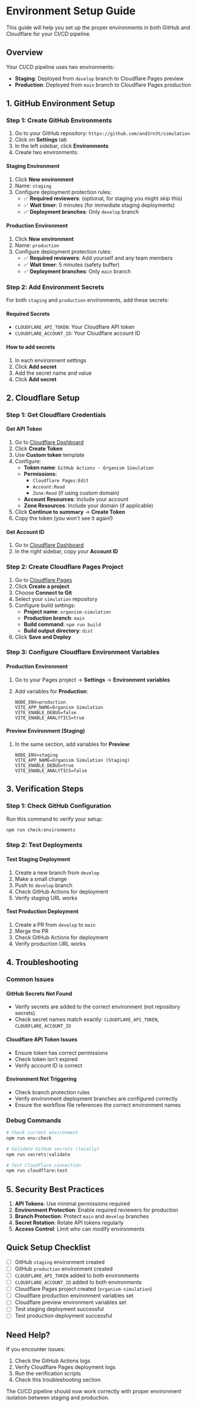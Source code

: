 # Environment Setup Guide

This guide will help you set up the proper environments in both GitHub and Cloudflare for your CI/CD pipeline.

## Overview

Your CI/CD pipeline uses two environments:

- **Staging**: Deployed from `develop` branch to Cloudflare Pages preview
- **Production**: Deployed from `main` branch to Cloudflare Pages production

## 1. GitHub Environment Setup

### Step 1: Create GitHub Environments

1. Go to your GitHub repository: `https://github.com/and3rn3t/simulation`
2. Click on **Settings** tab
3. In the left sidebar, click **Environments**
4. Create two environments:

#### Staging Environment

1. Click **New environment**
2. Name: `staging`
3. Configure deployment protection rules:
   - ✅ **Required reviewers**: (optional, for staging you might skip this)
   - ✅ **Wait timer**: 0 minutes (for immediate staging deployments)
   - ✅ **Deployment branches**: Only `develop` branch

#### Production Environment

1. Click **New environment**
2. Name: `production`
3. Configure deployment protection rules:
   - ✅ **Required reviewers**: Add yourself and any team members
   - ✅ **Wait timer**: 5 minutes (safety buffer)
   - ✅ **Deployment branches**: Only `main` branch

### Step 2: Add Environment Secrets

For both `staging` and `production` environments, add these secrets:

#### Required Secrets

- `CLOUDFLARE_API_TOKEN`: Your Cloudflare API token
- `CLOUDFLARE_ACCOUNT_ID`: Your Cloudflare account ID

#### How to add secrets

1. In each environment settings
2. Click **Add secret**
3. Add the secret name and value
4. Click **Add secret**

## 2. Cloudflare Setup

### Step 1: Get Cloudflare Credentials

#### Get API Token

1. Go to [Cloudflare Dashboard](https://dash.cloudflare.com/profile/api-tokens)
2. Click **Create Token**
3. Use **Custom token** template
4. Configure:
   - **Token name**: `GitHub Actions - Organism Simulation`
   - **Permissions**:
     - `Cloudflare Pages:Edit`
     - `Account:Read`
     - `Zone:Read` (if using custom domain)
   - **Account Resources**: Include your account
   - **Zone Resources**: Include your domain (if applicable)
5. Click **Continue to summary** → **Create Token**
6. Copy the token (you won't see it again!)

#### Get Account ID

1. Go to [Cloudflare Dashboard](https://dash.cloudflare.com/)
2. In the right sidebar, copy your **Account ID**

### Step 2: Create Cloudflare Pages Project

1. Go to [Cloudflare Pages](https://dash.cloudflare.com/pages)
2. Click **Create a project**
3. Choose **Connect to Git**
4. Select your `simulation` repository
5. Configure build settings:
   - **Project name**: `organism-simulation`
   - **Production branch**: `main`
   - **Build command**: `npm run build`
   - **Build output directory**: `dist`
6. Click **Save and Deploy**

### Step 3: Configure Cloudflare Environment Variables

#### Production Environment

1. Go to your Pages project → **Settings** → **Environment variables**
2. Add variables for **Production**:

   ```
   NODE_ENV=production
   VITE_APP_NAME=Organism Simulation
   VITE_ENABLE_DEBUG=false
   VITE_ENABLE_ANALYTICS=true
   ```

#### Preview Environment (Staging)

1. In the same section, add variables for **Preview**:

   ```
   NODE_ENV=staging
   VITE_APP_NAME=Organism Simulation (Staging)
   VITE_ENABLE_DEBUG=true
   VITE_ENABLE_ANALYTICS=false
   ```

## 3. Verification Steps

### Step 1: Check GitHub Configuration

Run this command to verify your setup:

```bash
npm run check:environments
```

### Step 2: Test Deployments

#### Test Staging Deployment

1. Create a new branch from `develop`
2. Make a small change
3. Push to `develop` branch
4. Check GitHub Actions for deployment
5. Verify staging URL works

#### Test Production Deployment

1. Create a PR from `develop` to `main`
2. Merge the PR
3. Check GitHub Actions for deployment
4. Verify production URL works

## 4. Troubleshooting

### Common Issues

#### GitHub Secrets Not Found

- Verify secrets are added to the correct environment (not repository secrets)
- Check secret names match exactly: `CLOUDFLARE_API_TOKEN`, `CLOUDFLARE_ACCOUNT_ID`

#### Cloudflare API Token Issues

- Ensure token has correct permissions
- Check token isn't expired
- Verify account ID is correct

#### Environment Not Triggering

- Check branch protection rules
- Verify environment deployment branches are configured correctly
- Ensure the workflow file references the correct environment names

### Debug Commands

```bash
# Check current environment
npm run env:check

# Validate GitHub secrets (locally)
npm run secrets:validate

# Test Cloudflare connection
npm run cloudflare:test
```

## 5. Security Best Practices

1. **API Tokens**: Use minimal permissions required
2. **Environment Protection**: Enable required reviewers for production
3. **Branch Protection**: Protect `main` and `develop` branches
4. **Secret Rotation**: Rotate API tokens regularly
5. **Access Control**: Limit who can modify environments

## Quick Setup Checklist

- [ ] GitHub `staging` environment created
- [ ] GitHub `production` environment created  
- [ ] `CLOUDFLARE_API_TOKEN` added to both environments
- [ ] `CLOUDFLARE_ACCOUNT_ID` added to both environments
- [ ] Cloudflare Pages project created (`organism-simulation`)
- [ ] Cloudflare production environment variables set
- [ ] Cloudflare preview environment variables set
- [ ] Test staging deployment successful
- [ ] Test production deployment successful

## Need Help?

If you encounter issues:

1. Check the GitHub Actions logs
2. Verify Cloudflare Pages deployment logs
3. Run the verification scripts
4. Check this troubleshooting section

The CI/CD pipeline should now work correctly with proper environment isolation between staging and production.
